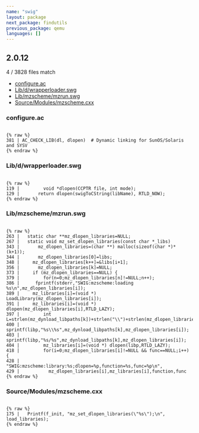 ```yaml
---
name: "swig"
layout: package
next_package: findutils
previous_package: qemu
languages: []
---
```

## 2.0.12
4 / 3828 files match

 - [configure.ac](#configureac)
 - [Lib/d/wrapperloader.swg](#libdwrapperloaderswg)
 - [Lib/mzscheme/mzrun.swg](#libmzschememzrunswg)
 - [Source/Modules/mzscheme.cxx](#sourcemodulesmzschemecxx)

### configure.ac

```

{% raw %}
381 | AC_CHECK_LIB(dl, dlopen)	# Dynamic linking for SunOS/Solaris and SYSV
{% endraw %}

```
### Lib/d/wrapperloader.swg

```

{% raw %}
119 |         void *dlopen(CCPTR file, int mode);
129 |       return dlopen(swigToCString(libName), RTLD_NOW);
{% endraw %}

```
### Lib/mzscheme/mzrun.swg

```

{% raw %}
263 |   static char **mz_dlopen_libraries=NULL;
267 |   static void mz_set_dlopen_libraries(const char *_libs)
343 |       mz_dlopen_libraries=(char **) malloc(sizeof(char *)*(k+1));
344 |       mz_dlopen_libraries[0]=libs;
348 | 	  mz_dlopen_libraries[k++]=&libs[i+1];
356 |       mz_dlopen_libraries[k]=NULL;
373 |     if (mz_dlopen_libraries==NULL) {
379 |         for(n=0;mz_dlopen_libraries[n]!=NULL;n++);
386 | 	   fprintf(stderr,"SWIG:mzscheme:loading %s\n",mz_dlopen_libraries[i]);
389 | 	  mz_libraries[i]=(void *) LoadLibrary(mz_dlopen_libraries[i]); 
391 | 	  mz_libraries[i]=(void *) dlopen(mz_dlopen_libraries[i],RTLD_LAZY); 
397 | 	      int L=strlen(mz_dynload_libpaths[k])+strlen("\\")+strlen(mz_dlopen_libraries[i])+1;
400 | 	      sprintf(libp,"%s\\%s",mz_dynload_libpaths[k],mz_dlopen_libraries[i]);
403 | 	      sprintf(libp,"%s/%s",mz_dynload_libpaths[k],mz_dlopen_libraries[i]);
404 | 	      mz_libraries[i]=(void *) dlopen(libp,RTLD_LAZY); 
418 |         for(i=0;mz_dlopen_libraries[i]!=NULL && func==NULL;i++) {
428 | 		    "SWIG:mzscheme:library:%s;dlopen=%p,function=%s,func=%p\n",
429 | 		    mz_dlopen_libraries[i],mz_libraries[i],function,func
{% endraw %}

```
### Source/Modules/mzscheme.cxx

```

{% raw %}
175 | 	Printf(f_init, "mz_set_dlopen_libraries(\"%s\");\n", load_libraries);
{% endraw %}

```